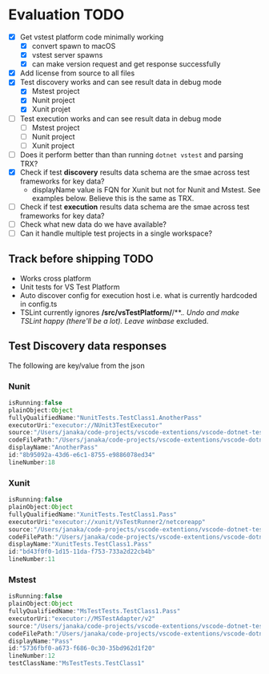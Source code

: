 # Evaluation TODO

- [x] Get vstest platform code minimally working
  - [x] convert spawn to macOS
  - [x] vstest server spawns
  - [x] can make version request and get response successfully
- [x] Add license from source to all files
- [x] Test discovery works and can see result data in debug mode
  - [x] Mstest project
  - [x] Nunit project
  - [x] Xunit projet
- [ ] Test execution works and can see result data in debug mode
  - [ ] Mstest project
  - [ ] Nunit project
  - [ ] Xunit project
- [ ] Does it perform better than than running `dotnet vstest` and parsing TRX?
- [x] Check if test **discovery** results data schema are the smae across test frameworks for key data?
  - displayName value is FQN for Xunit but not for Nunit and Mstest. See examples below. Believe this is the same as TRX.
- [ ] Check if test **execution** results data schema are the smae across test frameworks for key data?
- [ ] Check what new data do we have available?
- [ ] Can it handle multiple test projects in a single workspace?

## Track before shipping TODO

- Works cross platform
- Unit tests for VS Test Platform
- Auto discover config for execution host i.e. what is currently hardcoded in config.ts
- TSLint currently ignores **/src/vsTestPlatform/**/**.*. Undo and make TSLint happy (there'll be a lot). Leave winbase* excluded.

## Test Discovery data responses

The following are key/value from the json

### Nunit

```javascript
isRunning:false
plainObject:Object
fullyQualifiedName:"NunitTests.TestClass1.AnotherPass"
executorUri:"executor://NUnit3TestExecutor"
source:"/Users/janaka/code-projects/vscode-extentions/vscode-dotnet-test-explorer/test/nunit/bin/debug/netcoreapp2.0/NunitTests.dll"
codeFilePath:"/Users/janaka/code-projects/vscode-extentions/vscode-dotnet-test-explorer/test/nunit/TestClass1.cs"
displayName:"AnotherPass"
id:"8b95092a-43d6-e6c1-8755-e9886078ed34"
lineNumber:18
```

### Xunit

```javascript
isRunning:false
plainObject:Object
fullyQualifiedName:"XunitTests.TestClass1.Pass"
executorUri:"executor://xunit/VsTestRunner2/netcoreapp"
source:"/Users/janaka/code-projects/vscode-extentions/vscode-dotnet-test-explorer/test/xunittests/bin/debug/netcoreapp2.0/XunitTests.dll"
codeFilePath:"/Users/janaka/code-projects/vscode-extentions/vscode-dotnet-test-explorer/test/xunittests/TestClass1.cs"
displayName:"XunitTests.TestClass1.Pass"
id:"bd43f0f0-1d15-11da-f753-733a2d22cb4b"
lineNumber:11
```

### Mstest

```javascript
isRunning:false
plainObject:Object
fullyQualifiedName:"MsTestTests.TestClass1.Pass"
executorUri:"executor://MSTestAdapter/v2"
source:"/Users/janaka/code-projects/vscode-extentions/vscode-dotnet-test-explorer/test/mstest/bin/debug/netcoreapp2.0/MsTestTests.dll"
codeFilePath:"/Users/janaka/code-projects/vscode-extentions/vscode-dotnet-test-explorer/test/mstest/TestClass1.cs"
displayName:"Pass"
id:"5736fbf0-a673-f686-0c30-35bd962d1f20"
lineNumber:12
testClassName:"MsTestTests.TestClass1"
```